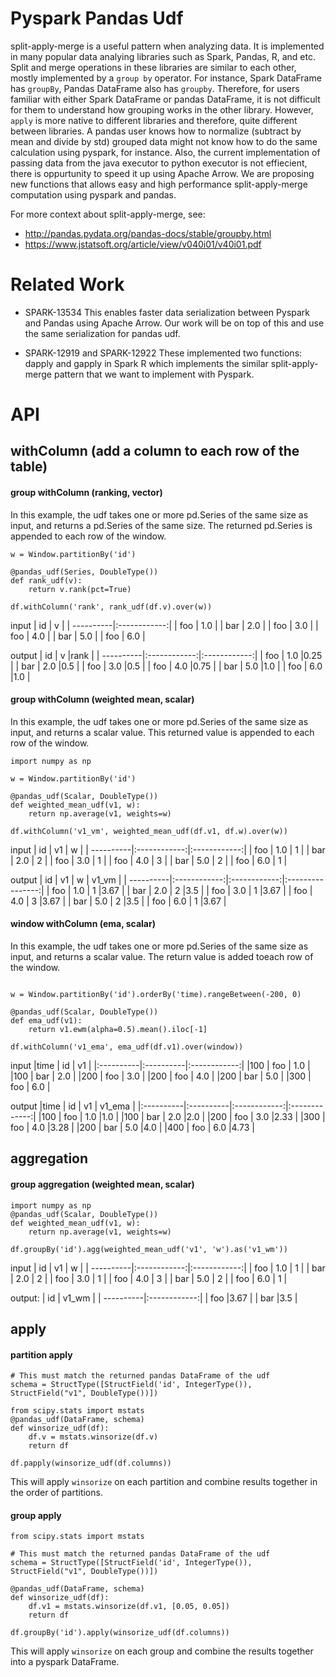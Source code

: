 Pyspark Pandas Udf
==================
split-apply-merge is a useful pattern when analyzing data. It is implemented in many popular data analying libraries such as Spark, Pandas, R, and etc. Split and merge operations in these libraries are similar to each other, mostly implemented by a `group by` operator. For instance, Spark DataFrame has `groupBy`, Pandas DataFrame also has `groupby`. Therefore, for users familiar with either Spark DataFrame or pandas DataFrame, it is not difficult for them to understand how grouping works in the other library. However, `apply` is more native to different libraries and therefore, quite different between libraries. A pandas user knows how to normalize (subtract by mean and divide by std) grouped data might not know how to do the same calculation using pyspark, for instance. Also, the current implementation of passing data from the java executor to python executor is not effiecient, there is oppurtunity to speed it up using Apache Arrow. We are proposing new functions that allows easy and high performance split-apply-merge computation using pyspark and pandas.

For more context about split-apply-merge, see:
* http://pandas.pydata.org/pandas-docs/stable/groupby.html
* https://www.jstatsoft.org/article/view/v040i01/v40i01.pdf

Related Work
============
* SPARK-13534
This enables faster data serialization between Pyspark and Pandas using Apache Arrow. Our work will be on top of this and use the same serialization for pandas udf.

* SPARK-12919 and SPARK-12922
These implemented two functions: dapply and gapply in Spark R which implements the similar split-apply-merge pattern that we want to implement with Pyspark.

API
===
## withColumn (add a column to each row of the table)
#### group withColumn (ranking, vector)
In this example, the udf takes one or more pd.Series of the same size as input, and returns a pd.Series of the same size. The returned pd.Series is appended to each row of the window.

```
w = Window.partitionBy('id')

@pandas_udf(Series, DoubleType())
def rank_udf(v):
    return v.rank(pct=True)

df.withColumn('rank', rank_udf(df.v).over(w))
```
input
| id        | v            |
| ----------|:------------:|
| foo       | 1.0          |
| bar       | 2.0          |
| foo       | 3.0          |
| foo       | 4.0          |
| bar       | 5.0          |
| foo       | 6.0          |

output
| id        | v            |rank          |
| ----------|:------------:|:------------:|
| foo       | 1.0          |0.25          |
| bar       | 2.0          |0.5           |
| foo       | 3.0          |0.5           |
| foo       | 4.0          |0.75          |
| bar       | 5.0          |1.0           |
| foo       | 6.0          |1.0           |

#### group withColumn (weighted mean, scalar)
In this example, the udf takes one or more pd.Series of the same size as input, and returns a scalar value.  This returned value is appended to each row of the window.

```
import numpy as np

w = Window.partitionBy('id')

@pandas_udf(Scalar, DoubleType())
def weighted_mean_udf(v1, w):
    return np.average(v1, weights=w)

df.withColumn('v1_vm', weighted_mean_udf(df.v1, df.w).over(w))
```
input
| id        | v1           | w            |
| ----------|:------------:|:------------:|
| foo       | 1.0          | 1            |
| bar       | 2.0          | 2            |
| foo       | 3.0          | 1            |
| foo       | 4.0          | 3            |
| bar       | 5.0          | 2            |
| foo       | 6.0          | 1            |

output
| id        | v1           | w            | v1_vm            |
| ----------|:------------:|:------------:|:----------------:|
| foo       | 1.0          | 1            |3.67              |
| bar       | 2.0          | 2            |3.5               |
| foo       | 3.0          | 1            |3.67              |
| foo       | 4.0          | 3            |3.67              |
| bar       | 5.0          | 2            |3.5               |
| foo       | 6.0          | 1            |3.67              |

#### window withColumn (ema, scalar)
In this example, the udf takes one or more pd.Series of the same size as input, and returns a scalar value. The return value is added toeach row of the window.
```

w = Window.partitionBy('id').orderBy('time).rangeBetween(-200, 0)

@pandas_udf(Scalar, DoubleType())
def ema_udf(v1):
    return v1.ewm(alpha=0.5).mean().iloc[-1]

df.withColumn('v1_ema', ema_udf(df.v1).over(window))
```
input
|time       | id        | v1           |
|:----------|:----------|:------------:|
|100        | foo       | 1.0          |
|100        | bar       | 2.0          |
|200        | foo       | 3.0          |
|200        | foo       | 4.0          |
|200        | bar       | 5.0          |
|300        | foo       | 6.0          |

output
|time       | id        | v1           | v1_ema        |
|:----------|:----------|:------------:|:-------------:|
|100        | foo       | 1.0          |1.0            |
|100        | bar       | 2.0          |2.0            |
|200        | foo       | 3.0          |2.33           |
|300        | foo       | 4.0          |3.28           |
|200        | bar       | 5.0          |4.0            |
|400        | foo       | 6.0          |4.73           |

## aggregation
#### group aggregation (weighted mean, scalar)
```
import numpy as np
@pandas_udf(Scalar, DoubleType())
def weighted_mean_udf(v1, w):
    return np.average(v1, weights=w)

df.groupBy('id').agg(weighted_mean_udf('v1', 'w').as('v1_wm'))
```
input
| id        | v1           | w            |
| ----------|:------------:|:------------:|
| foo       | 1.0          | 1            |
| bar       | 2.0          | 2            |
| foo       | 3.0          | 1            |
| foo       | 4.0          | 3            |
| bar       | 5.0          | 2            |
| foo       | 6.0          | 1            |

output:
| id        | v1_wm        |
| ----------|:------------:|
| foo       |3.67          |
| bar       |3.5           |

## apply

#### partition apply
```
# This must match the returned pandas DataFrame of the udf
schema = StructType([StructField('id', IntegerType()), StructField("v1", DoubleType())])

from scipy.stats import mstats
@pandas_udf(DataFrame, schema)
def winsorize_udf(df):
    df.v = mstats.winsorize(df.v)
    return df

df.papply(winsorize_udf(df.columns))
```
This will apply `winsorize` on each partition and combine results together in the order of partitions.

#### group apply
```
from scipy.stats import mstats

# This must match the returned pandas DataFrame of the udf
schema = StructType([StructField('id', IntegerType()), StructField("v1", DoubleType())])

@pandas_udf(DataFrame, schema)
def winsorize_udf(df):
    df.v1 = mstats.winsorize(df.v1, [0.05, 0.05])
    return df

df.groupBy('id').apply(winsorize_udf(df.columns))
```
This will apply `winsorize` on each group and combine the results together into a pyspark DataFrame.
